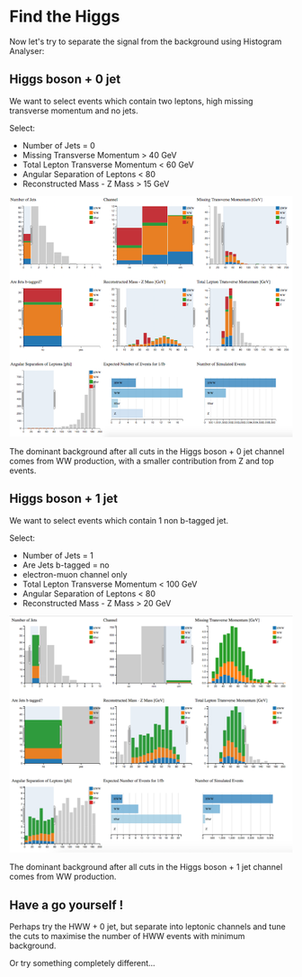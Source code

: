 # Find the Higgs

Now let's try to separate the signal from the background using Histogram Analyser:

## Higgs boson + 0 jet
We want to select events which contain two leptons, high missing transverse momentum and no jets.  

Select: 

* Number of Jets = 0
* Missing Transverse Momentum > 40 GeV
* Total Lepton Transverse Momentum < 60 GeV
* Angular Separation of Leptons < 80
* Reconstructed Mass - Z Mass > 15 GeV



![](pictures/HWW0jets.png)

The dominant background after all cuts in the
Higgs boson + 0 jet channel comes from WW
production, with a smaller contribution from Z and top events.

## Higgs boson + 1 jet

We want to select events which contain 1 non b-tagged jet.

Select: 

* Number of Jets = 1
* Are Jets b-tagged = no
* electron-muon channel only
* Total Lepton Transverse Momentum < 100 GeV
* Angular Separation of Leptons < 80
* Reconstructed Mass - Z Mass > 20 GeV

![](pictures/HWW1jet.png)

The dominant background after all cuts in the
Higgs boson + 1 jet channel comes from WW
production.  

## Have a go yourself !

Perhaps try the HWW + 0 jet, but separate into leptonic channels and tune the cuts to maximise the number of HWW events with minimum background.  

Or try something completely different...

